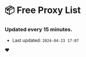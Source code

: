 # :package: Free Proxy List
### Updated every 15 minutes.

- Last updated: `2024-04-23 17:07`

:heart:
